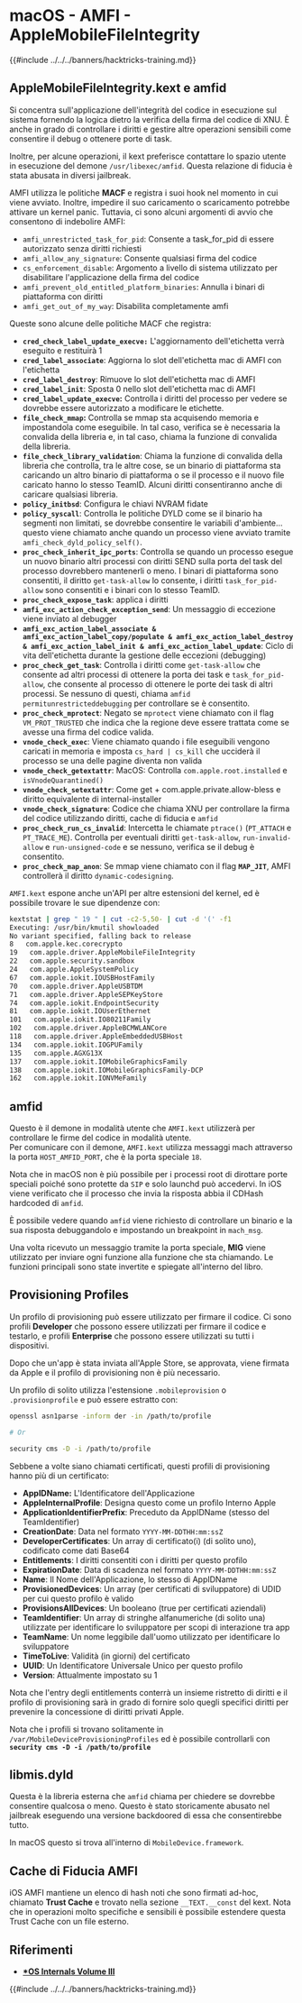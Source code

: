 # macOS - AMFI - AppleMobileFileIntegrity

{{#include ../../../banners/hacktricks-training.md}}

## AppleMobileFileIntegrity.kext e amfid

Si concentra sull'applicazione dell'integrità del codice in esecuzione sul sistema fornendo la logica dietro la verifica della firma del codice di XNU. È anche in grado di controllare i diritti e gestire altre operazioni sensibili come consentire il debug o ottenere porte di task.

Inoltre, per alcune operazioni, il kext preferisce contattare lo spazio utente in esecuzione del demone `/usr/libexec/amfid`. Questa relazione di fiducia è stata abusata in diversi jailbreak.

AMFI utilizza le politiche **MACF** e registra i suoi hook nel momento in cui viene avviato. Inoltre, impedire il suo caricamento o scaricamento potrebbe attivare un kernel panic. Tuttavia, ci sono alcuni argomenti di avvio che consentono di indebolire AMFI:

- `amfi_unrestricted_task_for_pid`: Consente a task_for_pid di essere autorizzato senza diritti richiesti
- `amfi_allow_any_signature`: Consente qualsiasi firma del codice
- `cs_enforcement_disable`: Argomento a livello di sistema utilizzato per disabilitare l'applicazione della firma del codice
- `amfi_prevent_old_entitled_platform_binaries`: Annulla i binari di piattaforma con diritti
- `amfi_get_out_of_my_way`: Disabilita completamente amfi

Queste sono alcune delle politiche MACF che registra:

- **`cred_check_label_update_execve:`** L'aggiornamento dell'etichetta verrà eseguito e restituirà 1
- **`cred_label_associate`**: Aggiorna lo slot dell'etichetta mac di AMFI con l'etichetta
- **`cred_label_destroy`**: Rimuove lo slot dell'etichetta mac di AMFI
- **`cred_label_init`**: Sposta 0 nello slot dell'etichetta mac di AMFI
- **`cred_label_update_execve`:** Controlla i diritti del processo per vedere se dovrebbe essere autorizzato a modificare le etichette.
- **`file_check_mmap`:** Controlla se mmap sta acquisendo memoria e impostandola come eseguibile. In tal caso, verifica se è necessaria la convalida della libreria e, in tal caso, chiama la funzione di convalida della libreria.
- **`file_check_library_validation`**: Chiama la funzione di convalida della libreria che controlla, tra le altre cose, se un binario di piattaforma sta caricando un altro binario di piattaforma o se il processo e il nuovo file caricato hanno lo stesso TeamID. Alcuni diritti consentiranno anche di caricare qualsiasi libreria.
- **`policy_initbsd`**: Configura le chiavi NVRAM fidate
- **`policy_syscall`**: Controlla le politiche DYLD come se il binario ha segmenti non limitati, se dovrebbe consentire le variabili d'ambiente... questo viene chiamato anche quando un processo viene avviato tramite `amfi_check_dyld_policy_self()`.
- **`proc_check_inherit_ipc_ports`**: Controlla se quando un processo esegue un nuovo binario altri processi con diritti SEND sulla porta del task del processo dovrebbero mantenerli o meno. I binari di piattaforma sono consentiti, il diritto `get-task-allow` lo consente, i diritti `task_for_pid-allow` sono consentiti e i binari con lo stesso TeamID.
- **`proc_check_expose_task`**: applica i diritti
- **`amfi_exc_action_check_exception_send`**: Un messaggio di eccezione viene inviato al debugger
- **`amfi_exc_action_label_associate & amfi_exc_action_label_copy/populate & amfi_exc_action_label_destroy & amfi_exc_action_label_init & amfi_exc_action_label_update`**: Ciclo di vita dell'etichetta durante la gestione delle eccezioni (debugging)
- **`proc_check_get_task`**: Controlla i diritti come `get-task-allow` che consente ad altri processi di ottenere la porta dei task e `task_for_pid-allow`, che consente al processo di ottenere le porte dei task di altri processi. Se nessuno di questi, chiama `amfid permitunrestricteddebugging` per controllare se è consentito.
- **`proc_check_mprotect`**: Negato se `mprotect` viene chiamato con il flag `VM_PROT_TRUSTED` che indica che la regione deve essere trattata come se avesse una firma del codice valida.
- **`vnode_check_exec`**: Viene chiamato quando i file eseguibili vengono caricati in memoria e imposta `cs_hard | cs_kill` che ucciderà il processo se una delle pagine diventa non valida
- **`vnode_check_getextattr`**: MacOS: Controlla `com.apple.root.installed` e `isVnodeQuarantined()`
- **`vnode_check_setextattr`**: Come get + com.apple.private.allow-bless e diritto equivalente di internal-installer
- &#x20;**`vnode_check_signature`**: Codice che chiama XNU per controllare la firma del codice utilizzando diritti, cache di fiducia e `amfid`
- &#x20;**`proc_check_run_cs_invalid`**: Intercetta le chiamate `ptrace()` (`PT_ATTACH` e `PT_TRACE_ME`). Controlla per eventuali diritti `get-task-allow`, `run-invalid-allow` e `run-unsigned-code` e se nessuno, verifica se il debug è consentito.
- **`proc_check_map_anon`**: Se mmap viene chiamato con il flag **`MAP_JIT`**, AMFI controllerà il diritto `dynamic-codesigning`.

`AMFI.kext` espone anche un'API per altre estensioni del kernel, ed è possibile trovare le sue dipendenze con:
```bash
kextstat | grep " 19 " | cut -c2-5,50- | cut -d '(' -f1
Executing: /usr/bin/kmutil showloaded
No variant specified, falling back to release
8   com.apple.kec.corecrypto
19   com.apple.driver.AppleMobileFileIntegrity
22   com.apple.security.sandbox
24   com.apple.AppleSystemPolicy
67   com.apple.iokit.IOUSBHostFamily
70   com.apple.driver.AppleUSBTDM
71   com.apple.driver.AppleSEPKeyStore
74   com.apple.iokit.EndpointSecurity
81   com.apple.iokit.IOUserEthernet
101   com.apple.iokit.IO80211Family
102   com.apple.driver.AppleBCMWLANCore
118   com.apple.driver.AppleEmbeddedUSBHost
134   com.apple.iokit.IOGPUFamily
135   com.apple.AGXG13X
137   com.apple.iokit.IOMobileGraphicsFamily
138   com.apple.iokit.IOMobileGraphicsFamily-DCP
162   com.apple.iokit.IONVMeFamily
```
## amfid

Questo è il demone in modalità utente che `AMFI.kext` utilizzerà per controllare le firme del codice in modalità utente.\
Per comunicare con il demone, `AMFI.kext` utilizza messaggi mach attraverso la porta `HOST_AMFID_PORT`, che è la porta speciale `18`.

Nota che in macOS non è più possibile per i processi root di dirottare porte speciali poiché sono protette da `SIP` e solo launchd può accedervi. In iOS viene verificato che il processo che invia la risposta abbia il CDHash hardcoded di `amfid`.

È possibile vedere quando `amfid` viene richiesto di controllare un binario e la sua risposta debuggandolo e impostando un breakpoint in `mach_msg`.

Una volta ricevuto un messaggio tramite la porta speciale, **MIG** viene utilizzato per inviare ogni funzione alla funzione che sta chiamando. Le funzioni principali sono state invertite e spiegate all'interno del libro.

## Provisioning Profiles

Un profilo di provisioning può essere utilizzato per firmare il codice. Ci sono profili **Developer** che possono essere utilizzati per firmare il codice e testarlo, e profili **Enterprise** che possono essere utilizzati su tutti i dispositivi.

Dopo che un'app è stata inviata all'Apple Store, se approvata, viene firmata da Apple e il profilo di provisioning non è più necessario.

Un profilo di solito utilizza l'estensione `.mobileprovision` o `.provisionprofile` e può essere estratto con:
```bash
openssl asn1parse -inform der -in /path/to/profile

# Or

security cms -D -i /path/to/profile
```
Sebbene a volte siano chiamati certificati, questi profili di provisioning hanno più di un certificato:

- **AppIDName:** L'Identificatore dell'Applicazione
- **AppleInternalProfile**: Designa questo come un profilo Interno Apple
- **ApplicationIdentifierPrefix**: Preceduto da AppIDName (stesso del TeamIdentifier)
- **CreationDate**: Data nel formato `YYYY-MM-DDTHH:mm:ssZ`
- **DeveloperCertificates**: Un array di certificato(i) (di solito uno), codificato come dati Base64
- **Entitlements**: I diritti consentiti con i diritti per questo profilo
- **ExpirationDate**: Data di scadenza nel formato `YYYY-MM-DDTHH:mm:ssZ`
- **Name**: Il Nome dell'Applicazione, lo stesso di AppIDName
- **ProvisionedDevices**: Un array (per certificati di sviluppatore) di UDID per cui questo profilo è valido
- **ProvisionsAllDevices**: Un booleano (true per certificati aziendali)
- **TeamIdentifier**: Un array di stringhe alfanumeriche (di solito una) utilizzate per identificare lo sviluppatore per scopi di interazione tra app
- **TeamName**: Un nome leggibile dall'uomo utilizzato per identificare lo sviluppatore
- **TimeToLive**: Validità (in giorni) del certificato
- **UUID**: Un Identificatore Universale Unico per questo profilo
- **Version**: Attualmente impostato su 1

Nota che l'entry degli entitlements conterrà un insieme ristretto di diritti e il profilo di provisioning sarà in grado di fornire solo quegli specifici diritti per prevenire la concessione di diritti privati Apple.

Nota che i profili si trovano solitamente in `/var/MobileDeviceProvisioningProfiles` ed è possibile controllarli con **`security cms -D -i /path/to/profile`**

## **libmis.dyld**

Questa è la libreria esterna che `amfid` chiama per chiedere se dovrebbe consentire qualcosa o meno. Questo è stato storicamente abusato nel jailbreak eseguendo una versione backdoored di essa che consentirebbe tutto.

In macOS questo si trova all'interno di `MobileDevice.framework`.

## Cache di Fiducia AMFI

iOS AMFI mantiene un elenco di hash noti che sono firmati ad-hoc, chiamato **Trust Cache** e trovato nella sezione `__TEXT.__const` del kext. Nota che in operazioni molto specifiche e sensibili è possibile estendere questa Trust Cache con un file esterno.

## Riferimenti

- [**\*OS Internals Volume III**](https://newosxbook.com/home.html)

{{#include ../../../banners/hacktricks-training.md}}
